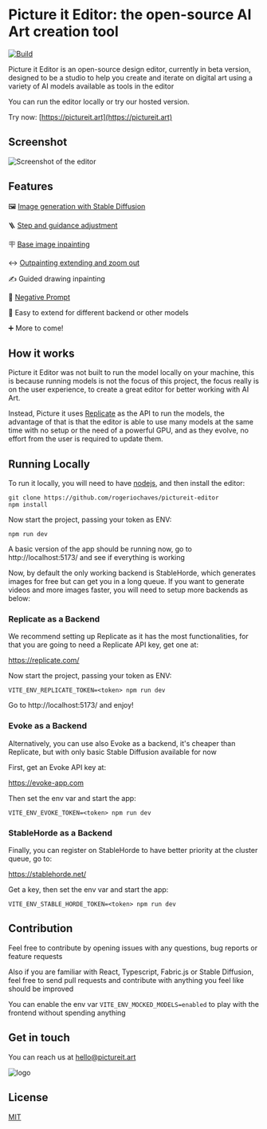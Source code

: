 # Picture it Editor: the open-source AI Art creation tool

[![Build](https://github.com/rogeriochaves/pictureit-editor/actions/workflows/build.yml/badge.svg)](https://github.com/rogeriochaves/pictureit-editor/actions/workflows/build.yml)

Picture it Editor is an open-source design editor, currently in beta version, designed to be a studio to help you create and iterate on digital art using a variety of AI models available as tools in the editor

You can run the editor locally or try our hosted version.

Try now: [https://pictureit.art](https://pictureit.art)

## Screenshot

![Screenshot of the editor](https://i.ibb.co/xmcpn4y/ss.png)

## Features

🖼 [Image generation with Stable Diffusion](https://pictureit.art/guides/getting-started)

🪜 [Step and guidance adjustment](https://pictureit.art/guides/steps-and-guidance)

🪧 [Base image inpainting](https://pictureit.art/guides/base-image)

↔️ [Outpainting extending and zoom out](https://pictureit.art/guides/outpainting)

✍️ Guided drawing inpainting

🙅 [Negative Prompt](https://pictureit.art/guides/negative-prompt)

🔧 Easy to extend for different backend or other models

➕ More to come!

## How it works

Picture it Editor was not built to run the model locally on your machine, this is because running models is not the focus of this project, the focus really is on the user experience, to create a great editor for better working with AI Art.

Instead, Picture it uses [Replicate](https://replicate.com/) as the API to run the models, the advantage of that is that the editor is able to use many models at the same time with no setup or the need of a powerful GPU, and as they evolve, no effort from the user is required to update them.

## Running Locally

To run it locally, you will need to have [nodejs](https://nodejs.org/en/), and then install the editor:

```
git clone https://github.com/rogeriochaves/pictureit-editor
npm install
```

Now start the project, passing your token as ENV:

```
npm run dev
```

A basic version of the app should be running now, go to http://localhost:5173/ and see if everything is working

Now, by default the only working backend is StableHorde, which generates images for free but can get you in a long queue. If you want to generate videos and more images faster, you will need to setup more backends as below:

### Replicate as a Backend

We recommend setting up Replicate as it has the most functionalities, for that you are going to need a Replicate API key, get one at:

https://replicate.com/

Now start the project, passing your token as ENV:

```
VITE_ENV_REPLICATE_TOKEN=<token> npm run dev
```

Go to http://localhost:5173/ and enjoy!

### Evoke as a Backend

Alternatively, you can use also Evoke as a backend, it's cheaper than Replicate, but with only basic Stable Diffusion available for now

First, get an Evoke API key at:

https://evoke-app.com

Then set the env var and start the app:

```
VITE_ENV_EVOKE_TOKEN=<token> npm run dev
```

### StableHorde as a Backend

Finally, you can register on StableHorde to have better priority at the cluster queue, go to:

https://stablehorde.net/

Get a key, then set the env var and start the app:

```
VITE_ENV_STABLE_HORDE_TOKEN=<token> npm run dev
```

## Contribution

Feel free to contribute by opening issues with any questions, bug reports or feature requests

Also if you are familiar with React, Typescript, Fabric.js or Stable Diffusion, feel free to send pull requests and contribute with anything you feel like should be improved

You can enable the env var `VITE_ENV_MOCKED_MODELS=enabled` to play with the frontend without spending anything

## Get in touch

You can reach us at hello@pictureit.art

![logo](https://pictureit.art/images/logo-black.svg)

## License

[MIT](LICENSE)